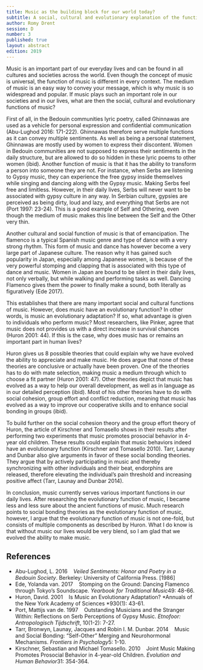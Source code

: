 ```yaml
---
title: Music as the building block for our world today?
subtitle: A social, cultural and evolutionary explanation of the function of music in our lives.
author: Romy Drent
session: D
number: 3
published: true
layout: abstract
edition: 2019
---
```


Music is an important part of our everyday lives and can be found in all cultures and societies across the world. Even though the concept of music is universal, the function of music is different in every context. The medium of music is an easy way to convey your message, which is why music is so widespread and popular. If music plays such an important role in our societies and in our lives, what are then the social, cultural and evolutionary functions of music?

First of all, in the Bedouin communities lyric poetry, called Ghinnawas are used as a vehicle for personal expression and confidential communication (Abu-Lughod 2016: 171-222). Ghinnawas therefore serve multiple functions as it can convey multiple sentiments. As well as being a personal statement, Ghinnawas are mostly used by women to express their discontent. Women in Bedouin communities are not supposed to express their sentiments in the daily structure, but are allowed to do so hidden in these lyric poems to other women (ibid).
Another function of music is that it has the ability to transform a person into someone they are not. For instance, when Serbs are listening to Gypsy music, they can experience the free gypsy inside themselves while singing and dancing along with the Gypsy music. Making Serbs feel free and limitless. However, in their daily lives, Serbs will never want to be associated with gypsy culture in any way. In Serbian culture, gypsies are perceived as being dirty, loud and lazy, and everything that Serbs are not (Port 1997: 23-24). This is a good example of Self and Othering, even though the medium of music makes this line between the Self and the Other very thin.

Another cultural and social function of music is that of emancipation. The flamenco is a typical Spanish music genre and type of dance with a very strong rhythm. This form of music and dance has however become a very large part of Japanese culture. The reason why it has gained such popularity in Japan, especially among Japanese women, is because of the very powerful stomping and clapping that is associated with this type of dance and music. Women in Japan are bound to be silent in their daily lives, not only verbally, but while walking and performing tasks as well. Dancing Flamenco gives them the power to finally make a sound, both literally as figuratively (Ede 2017).

This establishes that there are many important social and cultural functions of music. However, does music have an evolutionary function? In other words, is music an evolutionary adaptation? If so, what advantage is given to individuals who perform music? Most researchers, like Pinker, agree that music does not provides us with a direct increase in survival chances (Huron 2001: 44). If this is the case, why does music has or remains an important part in human lives?

Huron gives us 8 possible theories that could explain why we have evolved the ability to appreciate and make music. He does argue that none of these theories are conclusive or actually have been proven. One of the theories has to do with mate selection, making music a medium through which to choose a fit partner (Huron 2001: 47). Other theories depict that music has evolved as a way to help our overall development, as well as in language as in our detailed perception (ibid). Most of his other theories have to do with social cohesion, group effort and conflict reduction, meaning that music has evolved as a way to improve our cooperative skills and to enhance social bonding in groups (ibid).

To build further on the social cohesion theory and the group effort theory of Huron, the article of Kirschner and Tomasello shows in their results after performing two experiments that music promotes prosocial behavior in 4-year old children. These results could explain that music behaviors indeed have an evolutionary function (Kirschner and Tomasello 2010). Tarr, Launay and Dunbar also give arguments in favor of these social bonding theories. They argue that by actively participating in music and thereby synchronizing with other individuals and their beat, endorphins are released, therefore elevating the individual’s pain threshold and increasing positive affect (Tarr, Launay and Dunbar 2014).

In conclusion, music currently serves various important functions in our daily lives. After researching the evolutionary function of music, I became less and less sure about the ancient functions of music. Much research points to social bonding theories as the evolutionary function of music, however, I argue that the evolutionary function of music is not one-fold, but consists of multiple components as described by Huron. What I do know is that without music our lives would be very blend, so I am glad that we evolved the ability to make music.

<div class="references">

References
---

- Abu-Lughod, L. 2016    *Veiled Sentiments: Honor and Poetry in a Bedouin Society*. Berkeley: University of California Press. [1986]
- Ede, Yolanda van. 2017    Stomping on the Ground: Dancing Flamenco through Tokyo’s Soundscape. *Yearbook for Traditional Music*49: 48-66.
- Huron, David. 2001    Is Music an Evolutionary Adaptation? *Annuals of the New York Academy of Sciences *930(1): 43-61.
- Port, Mattijs van de. 1997    Outstanding Musicians and the Stranger Within: Reflections on Serb Perceptions of Gypsy Music. *Etnofoor: Antropologisch Tijdschrift*, 10(1-2): 7-27.
- Tarr, Bronwyn, Launay, Jacques and Robin I. M. Dunbar. 2014    Music and Social Bonding: “Self-Other” Merging and Neurohormonal Mechanisms. *Frontiers in Psychology*5: 1-10. 
- Kirschner, Sebastian and Michael Tomasello. 2010    Joint Music Making Promotes Prosocial Behavior in 4-year-old Children. *Evolution and Human Behavior*31: 354-364.
 
</div>